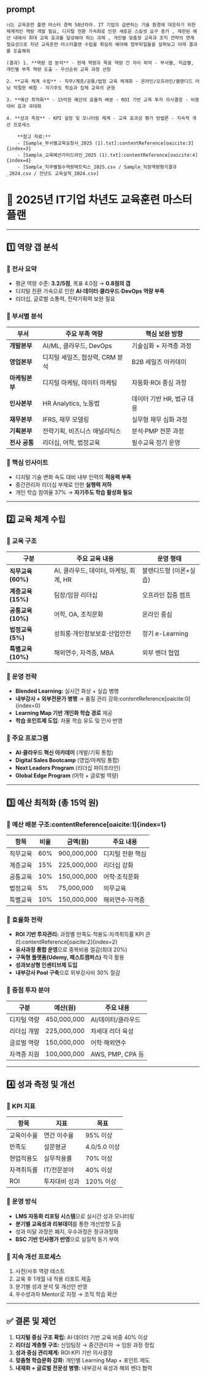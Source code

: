 ## prompt
    너는 교육훈련 플랜 마스터 경력 50년차야. IT 기업의 급변하는 기술 환경에 대응하기 위한 체계적인 역량 개발 필요, 디지털 전환 가속화로 인한 새로운 스킬셋 요구 증가 , 제한된 예산 내에서 최대 교육 효과를 달성해야 하는 과제 , 개인별 맞춤형 교육과 조직 전략의 연계 필요성으로 차년 교육훈련 마스터플랜 수립을 확실히 해야해 첨부파일들을 살펴보고 아래 결과를 도출해줘 
    
    (결과) 1. **역량 갭 분석** - 현재 역량과 목표 역량 간 차이 파악 - 부서별, 직급별, 개인별 부족 역량 도출 - 우선순위 교육 과정 선정 
    
    2. **교육 체계 수립** - 직무/계층/공통/법정 교육 체계화 - 온라인/오프라인/블렌디드 러닝 적절한 배합 - 자기주도 학습과 집체 교육의 균형 
    
    3. **예산 최적화** - 15억원 예산의 효율적 배분 - ROI 기반 교육 투자 의사결정 - 비용 대비 효과 극대화 
    
    4. **성과 측정** - KPI 설정 및 모니터링 체계 - 교육 효과성 평가 방법론 - 지속적 개선 프로세스
    
        **참고 자료:**  
        - [Sample_부서별교육요청서_2025 (1).txt]:contentReference[oaicite:3]{index=3}  
        - [Sample_교육예산가이드라인_2025 (1).txt]:contentReference[oaicite:4]{index=4}  
        - [Sample_직무별필수역량매트릭스_2025.csv / Sample_직원역량평가결과_2024.csv / 전년도 교육실적_2024.csv]



# 📘 2025년 IT기업 차년도 교육훈련 마스터플랜

---

## 1️⃣ 역량 갭 분석

### 🔹 전사 요약
- 평균 역량 수준: **3.2/5점**, 목표 4.0점 → **0.8점의 갭**
- 디지털 전환 가속으로 인한 **AI·데이터·클라우드·DevOps 역량 부족**
- 리더십, 글로벌 소통력, 전략기획력 보완 필요

### 🔹 부서별 분석
| 부서 | 주요 부족 역량 | 핵심 보완 방향 |
|------|----------------|----------------|
| **개발본부** | AI/ML, 클라우드, DevOps | 기술심화 + 자격증 과정 |
| **영업본부** | 디지털 세일즈, 협상력, CRM 분석 | B2B 세일즈 아카데미 |
| **마케팅본부** | 디지털 마케팅, 데이터 마케팅 | 자동화·ROI 중심 과정 |
| **인사본부** | HR Analytics, 노동법 | 데이터 기반 HR, 법규 대응 |
| **재무본부** | IFRS, 재무 모델링 | 실무형 재무 심화 과정 |
| **기획본부** | 전략기획, 비즈니스 애널리틱스 | 분석·PMP 전문 과정 |
| **전사 공통** | 리더십, 어학, 법정교육 | 필수교육 정기 운영 |

### 🔹 핵심 인사이트
- 디지털 기술 변화 속도 대비 내부 인력의 **적응력 부족**
- 중간관리자 리더십 부재로 인한 **실행력 저하**
- 개인 학습 참여율 37% → **자기주도 학습 활성화 필요**

---

## 2️⃣ 교육 체계 수립

### 🔹 교육 구조
| 구분 | 주요 교육 내용 | 운영 형태 |
|------|----------------|------------|
| **직무교육 (60%)** | AI, 클라우드, 데이터, 마케팅, 회계, HR | 블렌디드형 (이론+실습) |
| **계층교육 (15%)** | 팀장/임원 리더십 | 오프라인 집중 캠프 |
| **공통교육 (10%)** | 어학, OA, 조직문화 | 온라인 중심 |
| **법정교육 (5%)** | 성희롱·개인정보보호·산업안전 | 정기 e-Learning |
| **특별교육 (10%)** | 해외연수, 자격증, MBA | 외부 벤더 협업 |

### 🔹 운영 전략
- **Blended Learning:** 실시간 화상 + 실습 병행  
- **내부강사 + 외부전문가 병행** → 품질 관리 강화:contentReference[oaicite:0]{index=0}  
- **Learning Map 기반 개인화 학습 경로** 제공  
- **학습 포인트제 도입**: 자율 학습 유도 및 인사 반영  

### 🔹 주요 프로그램
- **AI·클라우드 혁신 아카데미** (개발/기획 통합)
- **Digital Sales Bootcamp** (영업/마케팅 통합)
- **Next Leaders Program** (리더십 파이프라인)
- **Global Edge Program** (어학 + 글로벌 역량)

---

## 3️⃣ 예산 최적화 (총 15억 원)

### 🔹 예산 배분 구조:contentReference[oaicite:1]{index=1}
| 항목 | 비율 | 금액(원) | 주요 내용 |
|------|------|----------|------------|
| 직무교육 | 60% | 900,000,000 | 디지털 전환 핵심 |
| 계층교육 | 15% | 225,000,000 | 리더십 강화 |
| 공통교육 | 10% | 150,000,000 | 어학·조직문화 |
| 법정교육 | 5% | 75,000,000 | 의무교육 |
| 특별교육 | 10% | 150,000,000 | 해외연수·자격증 |

### 🔹 효율화 전략
- **ROI 기반 투자관리:** 과정별 만족도·적용도·자격취득률 KPI 관리:contentReference[oaicite:2]{index=2}  
- **유사과정 통합 운영**으로 중복비용 절감(최대 20%)  
- **구독형 플랫폼(Udemy, 패스트캠퍼스)** 적극 활용  
- **성과보상형 인센티브제 도입**  
- **내부강사 Pool 구축**으로 외부강사비 30% 절감  

### 🔹 중점 투자 분야
| 구분 | 예산(원) | 주요 내용 |
|------|-----------|-----------|
| 디지털 역량 | 450,000,000 | AI/데이터/클라우드 |
| 리더십 개발 | 225,000,000 | 차세대 리더 육성 |
| 글로벌 역량 | 150,000,000 | 어학·해외연수 |
| 자격증 지원 | 100,000,000 | AWS, PMP, CPA 등 |

---

## 4️⃣ 성과 측정 및 개선

### 🔹 KPI 지표
| 항목 | 지표 | 목표 |
|------|------|------|
| 교육이수율 | 연간 이수율 | 95% 이상 |
| 만족도 | 설문평균 | 4.0/5.0 이상 |
| 현업적용도 | 실무적용률 | 70% 이상 |
| 자격취득률 | IT/전문분야 | 40% 이상 |
| ROI | 투자대비 성과 | 120% 이상 |

### 🔹 운영 방식
- **LMS 자동화 리포팅 시스템**으로 실시간 성과 모니터링  
- **분기별 교육성과 리뷰데이**를 통한 개선방향 도출  
- 성과 미달 과정은 폐지, 우수과정은 정규과정화  
- **BSC 기반 인사평가 반영**으로 실질적 동기 부여  

### 🔹 지속 개선 프로세스
1. 사전/사후 역량 테스트  
2. 교육 후 1개월 내 적용 리포트 제출  
3. 분기별 성과 분석 및 개선안 반영  
4. 우수성과자 Mentor로 지정 → 조직 학습 확산  

---

## ✅ 결론 및 제언
1. **디지털 중심 구조 확립:** AI·데이터 기반 교육 비중 40% 이상  
2. **리더십 계층형 구조:** 신임팀장 → 중간관리자 → 임원 과정 정립  
3. **성과 중심 관리체계:** ROI·KPI 기반 의사결정  
4. **맞춤형 학습문화 강화:** 개인별 Learning Map + 포인트 제도  
5. **내재화 + 글로벌 전문성 병행:** 내부강사 육성과 해외 벤더 협력
